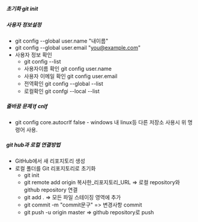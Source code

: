 ##### 초기화 git init

##### 사용자 정보설정
- git config --global user.name "내이름"
- git config --global user.email "you@example.com"
- 사용자 정보 확인
	- git config --list
	- 사용자이름 확인 git config user.name
	- 사용자 이메일 확인 git config user.email
	- 전역확인 git config --global --list
	- 로컬확인 git confgi --local --list

##### 줄바꿈 문제 lf cnlf
- git config core.autocrlf false - windows 내 linux등 다른 저장소 사용시 위 명령어 사용.

##### git hub과 로컬 연결방법
- GitHub에서 새 리포지토리 생성
- 로컬 폴더를 Git 리포지토리로 초기화
	- git init
	- git remote add origin 복사한_리포지토리_URL => 로컬 repository와 github repository 연결
	- git add . => 모든 파일 스테이징 영역에 추가
	- git commit -m "commit문구" => 변경사항 commit
	- git push -u origin master => github repository로 push
